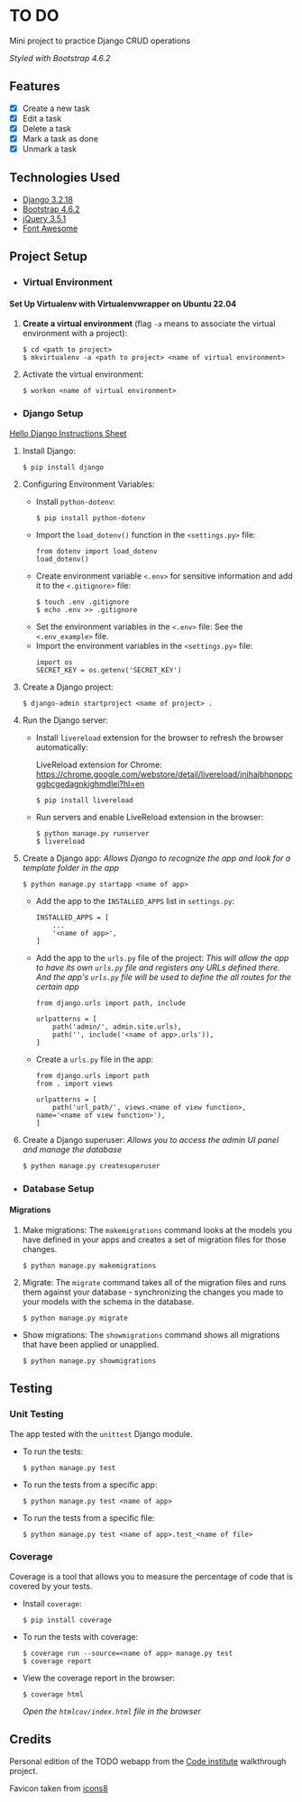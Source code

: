 # TO DO
Mini project to practice Django CRUD operations

_Styled with Bootstrap 4.6.2_

## Features
- [x] Create a new task
- [x] Edit a task
- [x] Delete a task
- [x] Mark a task as done
- [x] Unmark a task

## Technologies Used
- [Django 3.2.18](https://www.djangoproject.com/)
- [Bootstrap 4.6.2](https://getbootstrap.com/docs/4.6/getting-started)
- [jQuery 3.5.1](https://jquery.com/)
- [Font Awesome](https://fontawesome.com/)

## Project Setup
- ### Virtual Environment
#### Set Up Virtualenv with Virtualenvwrapper on Ubuntu 22.04
1. **Create a virtual environment** (flag `-a` means to associate the virtual environment with a project):
    ```
    $ cd <path to project>
    $ mkvirtualenv -a <path to project> <name of virtual environment>
    ```
2. Activate the virtual environment:
    ```
    $ workon <name of virtual environment>
    ```

- ### Django Setup
[Hello Django Instructions Sheet](https://docs.google.com/document/d/113P2BPOkrG6rMxsrm8GCbO6CVG2b1R9htD4tRdkSltQ/edit#heading=h.hvy9tw74f1o0)
1. Install Django:
    ```
    $ pip install django
    ```
2. Configuring Environment Variables:
    - Install `python-dotenv`:
        ```
        $ pip install python-dotenv
        ```
    - Import the `load_dotenv()` function in the `<settings.py>` file:
        ```
        from dotenv import load_dotenv
        load_dotenv()
        ```
    - Create environment variable `<.env>` for sensitive information and add it to the `<.gitignore>` file:
        ```
        $ touch .env .gitignore
        $ echo .env >> .gitignore
        ```
    - Set the environment variables in the `<.env>` file:
        See the `<.env_example>` file.
    - Import the environment variables in the `<settings.py>` file:
        ```
        import os
        SECRET_KEY = os.getenv('SECRET_KEY')
        ```

2. Create a Django project:
    ```
    $ django-admin startproject <name of project> .
    ```
4. Run the Django server:
    - Install `livereload` extension for the browser to refresh the browser automatically:

        LiveReload extension for Chrome: https://chrome.google.com/webstore/detail/livereload/jnihajbhpnppcggbcgedagnkighmdlei?hl=en
        ```
        $ pip install livereload
        ```
    - Run servers and enable LiveReload extension in the browser:
        ```
        $ python manage.py runserver
        $ livereload
        ```

5. Create a Django app:
_Allows Django to recognize the app and look for a template folder in the app_
    ```
    $ python manage.py startapp <name of app>
    ```
    - Add the app to the `INSTALLED_APPS` list in `settings.py`:
        ```
        INSTALLED_APPS = [
            ...
            '<name of app>',
        ]
        ```
    - Add the app to the `urls.py` file of the project:
    _This will allow the app to have its own `urls.py` file and registers any URLs defined there. And the app's `urls.py` file will be used to define the all routes for the certain app_
        ```
        from django.urls import path, include

        urlpatterns = [
            path('admin/', admin.site.urls),
            path('', include('<name of app>.urls')),
        ]
        ```
    - Create a `urls.py` file in the app:
        ```
        from django.urls import path
        from . import views

        urlpatterns = [
            path('url_path/', views.<name of view function>, name='<name of view function>'),
        ]
        ```
6. Create a Django superuser:
_Allows you to access the admin UI panel and manage the database_
    ```
    $ python manage.py createsuperuser
    ```

- ### Database Setup
#### Migrations
1. Make migrations:
The `makemigrations` command looks at the models you have defined in your apps and creates a set of migration files for those changes.
    ```
    $ python manage.py makemigrations
    ```
2. Migrate:
The `migrate` command takes all of the migration files and runs them against your database - synchronizing the changes you made to your models with the schema in the database.
    ```
    $ python manage.py migrate
    ```

- Show migrations:
The `showmigrations` command shows all migrations that have been applied or unapplied.
    ```
    $ python manage.py showmigrations
    ```

## Testing
### Unit Testing
The app tested with the `unittest` Django module.

- To run the tests:
    ```
    $ python manage.py test
    ```
- To run the tests from a specific app:
    ```
    $ python manage.py test <name of app>
    ```
- To run the tests from a specific file:
    ```
    $ python manage.py test <name of app>.test_<name of file>
    ```
### Coverage
Coverage is a tool that allows you to measure the percentage of code that is covered by your tests.

- Install `coverage`:
    ```
    $ pip install coverage
    ```
- To run the tests with coverage:
    ```
    $ coverage run --source=<name of app> manage.py test
    $ coverage report
    ```
- View the coverage report in the browser:
    ```
    $ coverage html
    ```

    _Open the `htmlcov/index.html` file in the browser_

## Credits
Personal edition of the TODO webapp from the [Code institute](https://codeinstitute.net/) walkthrough project.

Favicon taken from [icons8](https://icons8.com/)